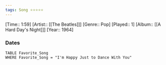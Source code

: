 ```yaml
---
tags: Song ⭐⭐⭐⭐⭐ 
---
```

[Time:: 1:59]
[Artist:: [[The Beatles]]]
[Genre:: Pop]
[Played:: 1]
[Album:: [[A Hard Day's Night]]]
[Year:: 1964]
### Dates
````dataview
TABLE Favorite_Song
WHERE Favorite_Song = "I'm Happy Just to Dance With You"
````